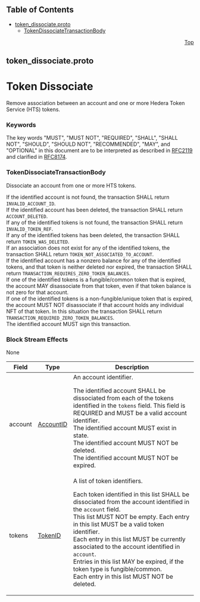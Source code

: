 ## Table of Contents

- [token_dissociate.proto](#token_dissociate-proto)
    - [TokenDissociateTransactionBody](#proto-TokenDissociateTransactionBody)
  



<a name="token_dissociate-proto"></a>
<p align="right"><a href="#top">Top</a></p>

## token_dissociate.proto
# Token Dissociate
Remove association between an account and one or more Hedera Token
Service (HTS) tokens.

### Keywords
The key words "MUST", "MUST NOT", "REQUIRED", "SHALL", "SHALL NOT",
"SHOULD", "SHOULD NOT", "RECOMMENDED", "MAY", and "OPTIONAL" in this
document are to be interpreted as described in
[RFC2119](https://www.ietf.org/rfc/rfc2119) and clarified in
[RFC8174](https://www.ietf.org/rfc/rfc8174).


<a name="proto-TokenDissociateTransactionBody"></a>

### TokenDissociateTransactionBody
Dissociate an account from one or more HTS tokens.

If the identified account is not found,
the transaction SHALL return `INVALID_ACCOUNT_ID`.<br/>
If the identified account has been deleted,
the transaction SHALL return `ACCOUNT_DELETED`.<br/>
If any of the identified tokens is not found,
the transaction SHALL return `INVALID_TOKEN_REF`.<br/>
If any of the identified tokens has been deleted,
the transaction SHALL return `TOKEN_WAS_DELETED`.<br/>
If an association does not exist for any of the identified tokens,
the transaction SHALL return `TOKEN_NOT_ASSOCIATED_TO_ACCOUNT`.<br/>
If the identified account has a nonzero balance for any of the identified
tokens, and that token is neither deleted nor expired, the
transaction SHALL return `TRANSACTION_REQUIRES_ZERO_TOKEN_BALANCES`.<br/>
If one of the identified tokens is a fungible/common token that is expired,
the account MAY disassociate from that token, even if that token balance is
not zero for that account.<br/>
If one of the identified tokens is a non-fungible/unique token that is
expired, the account MUST NOT disassociate if that account holds any
individual NFT of that token. In this situation the transaction SHALL
return `TRANSACTION_REQUIRED_ZERO_TOKEN_BALANCES`.<br/>
The identified account MUST sign this transaction.

### Block Stream Effects
None


| Field | Type | Description |
| ----- | ---- | ----------- |
| account | [AccountID](#proto-AccountID) | An account identifier. <p> The identified account SHALL be dissociated from each of the tokens identified in the `tokens` field. This field is REQUIRED and MUST be a valid account identifier.<br/> The identified account MUST exist in state.<br/> The identified account MUST NOT be deleted.<br/> The identified account MUST NOT be expired. |
| tokens | [TokenID](#proto-TokenID) | A list of token identifiers. <p> Each token identified in this list SHALL be dissociated from the account identified in the `account` field.<br/> This list MUST NOT be empty. Each entry in this list MUST be a valid token identifier.<br/> Each entry in this list MUST be currently associated to the account identified in `account`.<br/> Entries in this list MAY be expired, if the token type is fungible/common.<br/> Each entry in this list MUST NOT be deleted. |





 <!-- end messages -->

 <!-- end enums -->

 <!-- end HasExtensions -->

 <!-- end services -->




